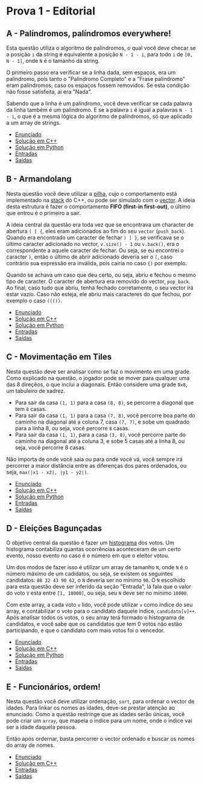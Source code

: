 # Prova 1 - Editorial

## A - Palíndromos, palíndromos everywhere!

Esta questão utiliza o algoritmo de palíndromos, o qual você deve checar
se a posição `i` da string é equivalente a posição `N - 1 - i`, para todo
`i` de `[0, N - 1]`, onde `N` é o tamanho da string.

O primeiro passo era verificar se a linha dada, sem espaços, era um palíndromo,
pois tanto o "Palindromo Completo" e a "Frase palindromo" eram palíndromos,
caso os espaços fossem removidos. Se esta condição não fosse satisfeita, ai
era "Nada".

Sabendo que a linha é um palíndromo, você deve verificar se cada palavra
da linha também é um palindromo. E se a palavra `i` é igual a palavras `N - 1 - i`,
o que é a mesma lógica do algoritmo de palíndromos, só que aplicado a um array de
strings.

- [Enunciado](A.pdf)
- [Solução em C++](A.cpp)
- [Solução em Python](A.py)
- [Entradas](A.inp)
- [Saídas](A.out)


## B - Armandolang

Nesta questão você deve utilizar a [pilha](https://en.wikipedia.org/wiki/Stack_(abstract_data_type)),
cujo o comportamento está implementado na [stack](https://github.com/MatheusFaria/TEP/blob/master/Introducao/STL.md#stack)
do C++, ou pode ser simulado com o [vector](https://github.com/MatheusFaria/TEP/blob/master/Introducao/STL.md#vector).
A ideia desta estrutura é fazer o comportamento __FIFO (first-in first-out)__,
o último que entrou é o primeiro a sair.

A ideia central da questão era toda vez que se encontrava um character de abertura `( [ {`,
eles eram adicionados ao fim do seu `vector` (`push_back`). Quando era encontrado
um caracter de fechar `) ] }`, se verificava se o último caracter adicionado
no vector, `v.size() - 1` ou `v.back()`, era o correspondente a aquele caracter
de fechar. Ou seja, se eu encontrei o caracter `)`, então o último de abrir adicionado deveria ser o `(`,
caso contrário sua expressão era inválida, pois cairia no caso `{)` por exemplo.

Quando se achava um caso que deu certo, ou seja, abriu e fechou o mesmo tipo de caracter. O caracter
de abertura era removido do vector, `pop_back`. Ao final, caso tudo que abriu, tenha fechado corretamente,
o seu vector irá estar vazio. Caso não esteja, ele abriu mais caracteres do que fechou, por exemplo o caso
`((())`.

- [Enunciado](B.pdf)
- [Solução em C++](B.cpp)
- [Solução em Python](B.py)
- [Entradas](B.inp)
- [Saídas](B.out)


## C - Movimentação em Tiles

Nesta questão deve ser analisar como se faz o movimento em uma grade. Como
explicado na questão, o jogador pode se mover para qualquer uma das 8 direçẽos,
o que inclui a diagonais. Então considere uma grade `8x8`, um tabuleiro de xadrez. 

- Para sair da casa `(1, 1)` para a casa `(8, 8)`, se percorre a diagonal que tem `8` casas.
- Para sair da casa `(1, 1)` para a casa `(7, 8)`, você percorre boa parte do caminho
na diagonal até a coluna 7, casa `(7, 7)`, e sobe um quadrado para a linha 8,
ou seja, você percorre `8` casas.
- Para sair da casa `(1, 1)`, para a casa `(3, 8)`, você percorre parte do
caminho na diagonal até a coluna 3, e sobe 5 casas até a linha 8, ou seja,
você percorre 8 casas.

Não importa de onde você saia ou para onde você vá, você sempre irá
percorrer a maior distância entre as diferenças dos pares ordenados, ou seja,
`max(|x1 - x2|, |y1 - y2|)`.

- [Enunciado](C.pdf)
- [Solução em C++](C.cpp)
- [Solução em Python](C.py)
- [Entradas](C.inp)
- [Saídas](C.out)


## D - Eleições Bagunçadas

O objetivo central da questão é fazer um [histograma](https://en.wikipedia.org/wiki/Histogram)
dos votos. Um histograma contabiliza quantas ocorrências aconteceram de um certo
evento, nosso evento no caso é o número em que o eleitor votou.

Um dos modos de fazer isso é utilizar um array de tamanho `N`, onde `N` é o número
máximo de um cadidatos, ou seja, se existem os seguintes candidatos: `88 32 43 90 62`,
o `N` deveria ser no mínimo `90`. O `N` escolhido para esta questão deve
ser inferido da seção "Entrada", lá fala que o valor do voto `V` esta entre `[1, 10000]`,
ou seja, seu `N` deve ser no mínimo `10000`.

Com este array, a cada voto `v` lido, você pode utilizar `v` como indice do seu
array, e contabilizar o voto para o candidato daquele indice, `candidato[v]++`.
Após analisar todos os votos, o seu array terá formado o histograma de candidatos,
e você sabe que os candidatos que tem 0 votos não estão participando, e que o
candidato com mais votos foi o vencedor.

- [Enunciado](D.pdf)
- [Solução em C++](D.cpp)
- [Solução em Python](D.py)
- [Entradas](D.inp)
- [Saídas](D.out)


## E - Funcionários, ordem!

Nesta questão você deve utilizar ordenação, `sort`, para ordenar o vector de
idades. Para linkar os nomes as idades, deve-se prestar atenção ao enunciado.
Como a questão restringe que as idades serão únicas, você pode criar um `array`,
que mapeia o indice para um nome, onde o indice vai ser a idade daquela
pessoa.

Então após ordernar, basta percorrer o vector ordenado e buscar os nomes do
array de nomes.

- [Enunciado](E.pdf)
- [Solução em C++](E.cpp)
- [Entradas](E.inp)
- [Saídas](E.out)
